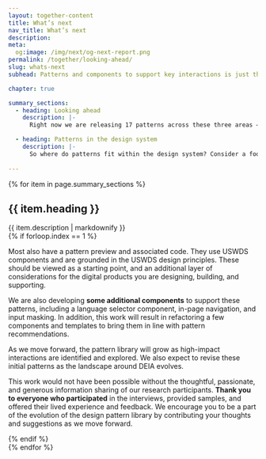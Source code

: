 ```yaml
---
layout: together-content
title: What’s next
nav_title: What’s next
description: 
meta:
  og:image: /img/next/og-next-report.png
permalink: /together/looking-ahead/
slug: whats-next
subhead: Patterns and components to support key interactions is just the start, as we look toward more pattern-driven development for the USWDS design system

chapter: true

summary_sections:
  - heading: Looking ahead
    description: |-
      Right now we are releasing 17 patterns across these three areas — user profile, complex forms, and language selection. Some of the patterns are fairly simple — like how to help a user successfully provide an email address. Some are more complex, such as how to help a user provide their race and ethnicity. Each has information on when it is appropriate to use it, best practices, usability and accessibility considerations, as well as research links and a changelog. 

  - heading: Patterns in the design system
    description: |-
      So where do patterns fit within the design system? Consider a food metaphor. Patterns are the recipes that pull together components (ingredients), tokens (flavors and textures), and usability and accessibility guidance (food preparation techniques). Patterns provide the recipe — the blueprint — for creating an inclusive experience. You’ll still need to apply your deep knowledge of your users to make design choices that work for you, but the patterns summarize the considerations important to your choices. Templates are a specific application of the recipe.
  
---
```


{% for item in page.summary_sections %}
  <section id="section-{{ forloop.index }}" class="together-section together-section--{{ item.title | downcase | replace: " ", "-" | remove: "’" }} {{ item.section_class }}">
    <div class="grid-container">
      <div class="grid-row">
        <div class="grid-col-12 tablet:grid-col-12">
          <div class="together-section__header">
            <h2 class="together-section__heading">{{ item.heading }}</h2>
          </div>
        </div>
        <div class="grid-col-12 tablet:grid-col-10 tablet:margin-left-auto together-section-description">
          {{ item.description | markdownify }}
        </div>
      </div>
      <div class="grid-row">
        <div class="grid-col-12">
          {% if forloop.index == 1 %}
          <div class="tablet:grid-offset-2 measure-4">
            <p>
              Most also have a pattern preview and associated code. They use USWDS components and are grounded in the USWDS design principles. These should be viewed as a starting point, and an additional layer of considerations for the digital products you are designing, building, and supporting. 
            </p>
            <p>
              We are also developing <strong>some additional components</strong> to support these patterns, including a language selector component, in-page navigation, and input masking. In addition, this work will result in refactoring a few components and templates to bring them in line with pattern recommendations.
            </p>
            <p>
              As we move forward, the pattern library will grow as high-impact interactions are identified and explored. We also expect to revise these initial patterns as the landscape around DEIA evolves.
            </p>
            <p>
              This work would not have been possible without the thoughtful, passionate, and generous information sharing of our research participants. <strong>Thank you to everyone who participated</strong> in the interviews, provided samples, and offered their lived experience and feedback. We encourage you to be a part of the evolution of the design pattern library by contributing your thoughts and suggestions as we move forward. 
            </p>
          </div>
          {% endif %}
        </div>
      </div>
    </div>
  </section>
{% endfor %}

